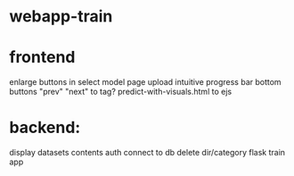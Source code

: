 # webapp-train

# frontend

enlarge buttons in select model page
upload intuitive
progress bar
bottom buttons "prev" "next" to <a> tag?
predict-with-visuals.html to ejs

# backend:

display datasets contents
auth
connect to db
delete dir/category
flask train app
